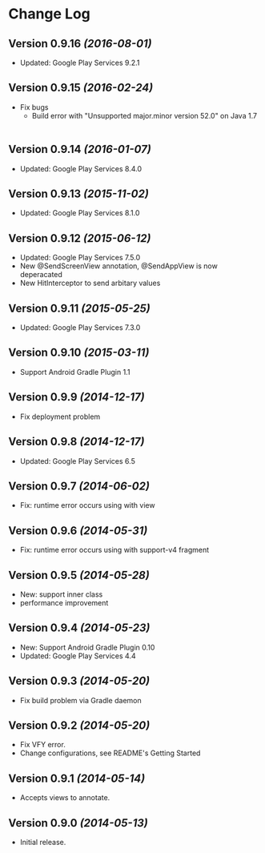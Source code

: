Change Log
==========

Version 0.9.16 *(2016-08-01)*
----------------------------

- Updated: Google Play Services 9.2.1


Version 0.9.15 *(2016-02-24)*
----------------------------

- Fix bugs 
  - Build error with "Unsupported major.minor version 52.0" on Java 1.7  


Version 0.9.14 *(2016-01-07)*
----------------------------

- Updated: Google Play Services 8.4.0


Version 0.9.13 *(2015-11-02)*
----------------------------

- Updated: Google Play Services 8.1.0


Version 0.9.12 *(2015-06-12)*
----------------------------

- Updated: Google Play Services 7.5.0
- New @SendScreenView annotation, @SendAppView is now deperacated
- New HitInterceptor to send arbitary values


Version 0.9.11 *(2015-05-25)*
----------------------------

- Updated: Google Play Services 7.3.0


Version 0.9.10 *(2015-03-11)*
----------------------------

- Support Android Gradle Plugin 1.1


Version 0.9.9 *(2014-12-17)*
----------------------------

- Fix deployment problem


Version 0.9.8 *(2014-12-17)*
----------------------------

- Updated: Google Play Services 6.5


Version 0.9.7 *(2014-06-02)*
----------------------------

- Fix: runtime error occurs using with view


Version 0.9.6 *(2014-05-31)*
----------------------------

- Fix: runtime error occurs using with support-v4 fragment


Version 0.9.5 *(2014-05-28)*
----------------------------

- New: support inner class
- performance improvement


Version 0.9.4 *(2014-05-23)*
----------------------------

- New: Support Android Gradle Plugin 0.10
- Updated: Google Play Services 4.4


Version 0.9.3 *(2014-05-20)*
----------------------------

- Fix build problem via Gradle daemon


Version 0.9.2 *(2014-05-20)*
----------------------------

- Fix VFY error.
- Change configurations, see README's Getting Started

Version 0.9.1 *(2014-05-14)*
----------------------------

- Accepts views to annotate.


Version 0.9.0 *(2014-05-13)*
----------------------------

- Initial release.

